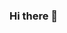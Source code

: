 ### Hi there 👋

<!--
**HackerMan888/HackerMan888** is a ✨ _special_ ✨ repository because its `README.md` (this file) appears on your GitHub profile.

Here are some ideas to get you started:

- 🔭 I’m currently working on how to learn how to use this site
- 🌱 I’m currently learning how to use this site better
- 👯 I’m looking to collaborate on cyber hacking challenge
- 🤔 I’m looking for help with how to use programming
- 💬 Ask me about the answers to the cyber security game
- 📫 How to reach me: charlie.pyke@stu.ocsb.ca
- 😄 Pronouns: he/him
- ⚡ Fun fact: Idk what I'm doing
-->
